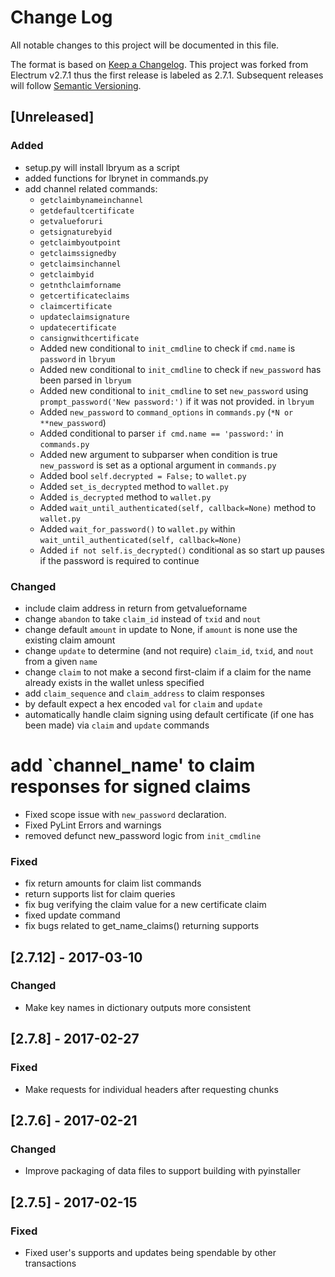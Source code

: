 # Change Log
All notable changes to this project will be documented in this file.

The format is based on [Keep a Changelog](http://keepachangelog.com/).
This project was forked from Electrum v2.7.1 thus the first release is
labeled as 2.7.1. Subsequent releases will follow
[Semantic Versioning](http://semver.org/).

## [Unreleased]
### Added
  * setup.py will install lbryum as a script
  * added functions for lbrynet in commands.py
  * add channel related commands:
    - `getclaimbynameinchannel`
    - `getdefaultcertificate`
    - `getvalueforuri`
    - `getsignaturebyid`
    - `getclaimbyoutpoint`
    - `getclaimssignedby`
    - `getclaimsinchannel`
    - `getclaimbyid`
    - `getnthclaimforname`
    - `getcertificateclaims`
    - `claimcertificate`
    - `updateclaimsignature`
    - `updatecertificate`
    - `cansignwithcertificate`
    * Added new conditional to `init_cmdline` to check if `cmd.name` is `password` in `lbryum`
    * Added new conditional to `init_cmdline` to check if `new_password` has been parsed in `lbryum`
    * Added new conditional to `init_cmdline` to set `new_password` using `prompt_password('New password:')` if it was not provided. in `lbryum`
    * Added `new_password` to `command_options` in `commands.py` (`*N or **new_password`)
    * Added conditional to parser `if cmd.name == 'password:'` in `commands.py`
    * Added new argument to subparser when condition is true `new_password` is set as a optional argument in `commands.py`
    * Added bool `self.decrypted = False;` to `wallet.py`
    * Added `set_is_decrypted` method to `wallet.py`
    * Added `is_decrypted` method to `wallet.py`
    * Added `wait_until_authenticated(self, callback=None)` method to `wallet.py`
    * Added `wait_for_password()` to `wallet.py` within `wait_until_authenticated(self, callback=None)`
    * Added `if not self.is_decrypted()` conditional as so start up pauses if the password is required to continue  


### Changed
  * include claim address in return from getvalueforname
  * change `abandon` to take `claim_id` instead of `txid` and `nout`
  * change default `amount` in update to None, if `amount` is none use the existing claim amount
  * change `update` to determine (and not require) `claim_id`, `txid`, and `nout` from a given `name`
  * change `claim` to not make a second first-claim if a claim for the name already exists in the wallet unless specified
  * add `claim_sequence` and `claim_address` to claim responses
  * by default expect a hex encoded `val` for `claim` and `update`
  * automatically handle claim signing using default certificate (if one has been made) via `claim` and `update` commands
  # add `channel_name' to claim responses for signed claims
  * Fixed scope issue with `new_password` declaration.
  * Fixed PyLint Errors and warnings
  * removed defunct new_password logic from `init_cmdline`
  
### Fixed
  * fix return amounts for claim list commands
  * return supports list for claim queries
  * fix bug verifying the claim value for a new certificate claim
  * fixed update command
  * fix bugs related to get_name_claims() returning supports

## [2.7.12] - 2017-03-10
### Changed
 * Make key names in dictionary outputs more consistent

## [2.7.8] - 2017-02-27
### Fixed
 * Make requests for individual headers after requesting chunks

## [2.7.6] - 2017-02-21
### Changed
 * Improve packaging of data files to support building with pyinstaller

## [2.7.5] - 2017-02-15
### Fixed
 * Fixed user's supports and updates being spendable by other transactions
